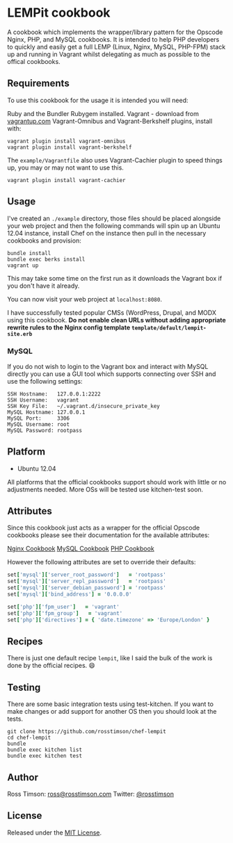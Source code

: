# LEMPit cookbook

A cookbook which implements the wrapper/library pattern for the Opscode
Nginx, PHP, and MySQL cookbooks. It is intended to help PHP developers
to quickly and easily get a full LEMP (Linux, Nginx, MySQL, PHP-FPM)
stack up and running in Vagrant whilst delegating as much as possible to
the offical cookbooks.

## Requirements

To use this cookbook for the usage it is intended you will need:

Ruby and the Bundler Rubygem installed.
Vagrant - download from [vagrantup.com](http://vagrantup.com)
Vagrant-Omnibus and Vagrant-Berkshelf plugins, install with:

    vagrant plugin install vagrant-omnibus
    vagrant plugin install vagrant-berkshelf

The `example/Vagrantfile` also uses Vagrant-Cachier plugin to speed
things up, you may or may not want to use this.

    vagrant plugin install vagrant-cachier

## Usage

I've created an `./example` directory, those files should be placed
alongside your web project and then the following commands will spin up
an Ubuntu 12.04 instance, install Chef on the instance then pull in the
necessary cookbooks and provision:

    bundle install
    bundle exec berks install
    vagrant up

This may take some time on the first run as it downloads the Vagrant box if you
don't have it already.

You can now visit your web project at `localhost:8080`.

I have successfully tested popular CMSs (WordPress, Drupal, and MODX
using this cookbook. **Do not enable clean URLs without adding
appropriate rewrite rules to the Nginx config template
`template/default/lempit-site.erb`**

### MySQL

If you do not wish to login to the Vagrant box and interact with MySQL
directly you can use a GUI tool which supports connecting over SSH and
use the following settings:

    SSH Hostname:   127.0.0.1:2222
    SSH Username:   vagrant
    SSH Key File:   ~/.vagrant.d/insecure_private_key
    MySQL Hostname: 127.0.0.1
    MySQL Port:     3306
    MySQL Username: root
    MySQL Password: rootpass

## Platform

* Ubuntu 12.04

All platforms that the official cookbooks support should work with little
or no adjustments needed.  More OSs will be tested use kitchen-test
soon.

## Attributes

Since this cookbook just acts as a wrapper for the official Opscode
cookbooks please see their documentation for the available attributes:

[Nginx Cookbook](https://github.com/opscode-cookbooks/nginx)
[MySQL Cookbook](https://github.com/opscode-cookbooks/mysql)
[PHP Cookbook](https://github.com/opscode-cookbooks/php)

However the following attributes are set to override their defaults:

```ruby
set['mysql']['server_root_password']   = 'rootpass'
set['mysql']['server_repl_password']   = 'rootpass'
set['mysql']['server_debian_password'] = 'rootpass'
set['mysql']['bind_address'] = '0.0.0.0'

set['php']['fpm_user']   = 'vagrant'
set['php']['fpm_group']   = 'vagrant'
set['php']['directives'] = { 'date.timezone' => 'Europe/London' }
```

## Recipes

There is just one default recipe `lempit`, like I said the bulk of the
work is done by the official recipes.  :smile:

## Testing

There are some basic integration tests using test-kitchen.  If you want
to make changes or add support for another OS then you should look at
the tests.

    git clone https://github.com/rosstimson/chef-lempit
    cd chef-lempit
    bundle
    bundle exec kitchen list
    bundle exec kitchen test

## Author

Ross Timson: [ross@rosstimson.com](mailto:ross@rosstimson.com)
Twitter: [@rosstimson](https://twitter.com/rosstimson)

## License

Released under the [MIT License](http://www.opensource.org/licenses/MIT).
